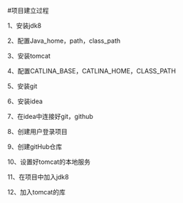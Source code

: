 #项目建立过程

1、安装jdk8

2、配置Java_home，path，class_path

3、安装tomcat

4、配置CATLINA_BASE，CATLINA_HOME，CLASS_PATH

5、安装git

6、安装idea

7、在idea中连接好git，github

8、创建用户登录项目

9、创建gitHub仓库

10、设置好tomcat的本地服务

11、在项目中加入jdk8

12、加入tomcat的库 
